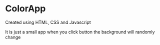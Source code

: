 # ColorApp

Created using HTML, CSS and Javascript

It is just a small app when you click button the background will randomly change
